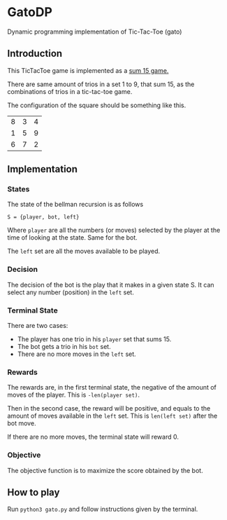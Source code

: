 # GatoDP
Dynamic programming implementation of Tic-Tac-Toe (gato)

## Introduction

This TicTacToe game is implemented as a [sum 15 game.](http://www.ms.uky.edu/~lee/ma310sp15/gameoffifteen.pdf)

There are same amount of trios in a set 1 to 9, that sum 15, as the combinations of trios in a tic-tac-toe game.

The configuration of the square should be something like this.

| | | |
|-|-|-|
|8|3|4|
|1|5|9|
|6|7|2|

## Implementation

### States

The state of the bellman recursion is as follows

```
S = {player, bot, left}
```
Where `player` are all the numbers (or moves) selected by the player at the time of looking at the state. Same for the bot.

The `left` set are all the moves available to be played.

### Decision

The decision of the bot is the play that it makes in a given state S. It can select any number (position) in the `left` set.

### Terminal State

There are two cases:

* The player has one trio in his `player` set that sums 15.
* The bot gets a trio in his `bot` set.
* There are no more moves in the `left` set.

### Rewards

The rewards are, in the first terminal state, the negative of the amount of moves of the player. This is `-len(player set)`.

Then in the second case, the reward will be positive, and equals to the amount of moves available in the `left` set.
This is `len(left set)` after the bot move.

If there are no more moves, the terminal state will reward 0.

### Objective

The objective function is to maximize the score obtained by the bot.

## How to play

Run `python3 gato.py` and follow instructions given by the terminal.
